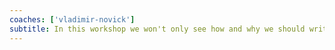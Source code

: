 ```yaml
---
coaches: ['vladimir-novick']
subtitle: In this workshop we won't only see how and why we should write our code in ReasonML, but talk about practical applications of using ReasonML in new or existing React projects
---
```

